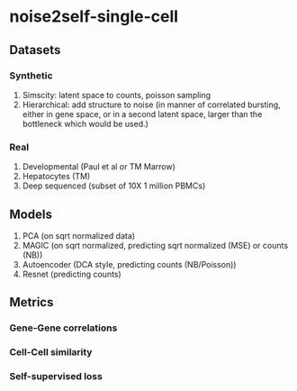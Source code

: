 # noise2self-single-cell


## Datasets

### Synthetic

1. Simscity: latent space to counts, poisson sampling
2. Hierarchical: add structure to noise (in manner of correlated bursting, either
  in gene space, or in a second latent space, larger than the bottleneck
  which would be used.)

### Real

1. Developmental (Paul et al or TM Marrow)
2. Hepatocytes (TM)
3. Deep sequenced (subset of 10X 1 million PBMCs)

## Models

1. PCA (on sqrt normalized data)
2. MAGIC (on sqrt normalized, predicting sqrt normalized (MSE) or counts (NB))
3. Autoencoder (DCA style, predicting counts (NB/Poisson))
4. Resnet (predicting counts)

## Metrics

### Gene-Gene correlations

### Cell-Cell similarity

### Self-supervised loss

